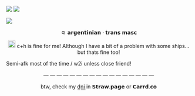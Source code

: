 ![ ](https://media.discordapp.net/attachments/1177363779001008311/1326391392477384704/167_sin_titulo_20250108002532.png?ex=677f41bf&is=677df03f&hm=b1427ba6690bde07a6c9f62e4fce4077ec664fe5dd6c2f0270bd57dcb8d0e5a7&)
![ ](https://file.garden/Zy7nsVKnFHAuCMhW/dividers/monochromatic/mono18)


![ ](https://media.discordapp.net/attachments/1177363779001008311/1326391951343489075/166_sin_titulo_20250108002752.png?ex=677f4244&is=677df0c4&hm=de4154aded675a965c453dc68fde0f6ebf2d7011e75ff7431319953f24f3a87f&)

<p align="center">
  <img src="https://media.discordapp.net/attachments/1177363779001008311/1326401310467031050/kira_56.gif?ex=677f4afb&is=677df97b&hm=108ff4bb2f89911da0b5e20728ec0321d73e99977c6db02c3ce602345bdfa927&" alt="quee??" width="15" height="15"> 𝗮𝗿𝗴𝗲𝗻𝘁𝗶𝗻𝗶𝗮𝗻 · 𝘁𝗿𝗮𝗻𝘀 𝗺𝗮𝘀𝗰
</p>


<p align="center">
  <img src="https://media.discordapp.net/attachments/1177363779001008311/1326401705583181824/soxjtg.gif?ex=677f4b59&is=677df9d9&hm=1ad8d6e654052e3b2cd88c8f322b9ab83ad0cbb9ab693bf558f0a840705358a7&" alt="quee??" width="20" height="20">   c+h is fine for me! Although I have a bit of a problem with some ships... but thats fine too! 
  
  Semi-afk most of the time / w2i unless close friend!

<p align="center">
— — — — — — — — — — — — — — — — —

  <p align="center">
  btw, check my d̲n̲i̲ in 𝗦𝘁𝗿𝗮𝘄.𝗽𝗮𝗴𝗲 or 𝗖𝗮𝗿𝗿𝗱.𝗰𝗼
</p>

